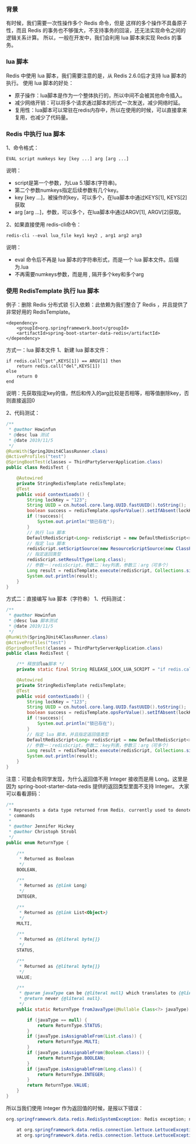 ### 背景
有时候，我们需要一次性操作多个 Redis 命令，但是 这样的多个操作不具备原子性，而且 Redis 的事务也不够强大，不支持事务的回滚，还无法实现命令之间的逻辑关系计算。
所以，一般在开发中，我们会利用 lua 脚本来实现 Redis 的事务。

### lua 脚本
Redis 中使用 lua 脚本，我们需要注意的是，从 Redis 2.6.0后才支持 lua 脚本的执行。
使用 lua 脚本的好处：
- 原子操作：lua脚本是作为一个整体执行的，所以中间不会被其他命令插入。
- 减少网络开销：可以将多个请求通过脚本的形式一次发送，减少网络时延。
- 复用性：lua脚本可以常驻在redis内存中，所以在使用的时候，可以直接拿来复用，也减少了代码量。

### Redis 中执行 lua 脚本
1、命令格式：
```
EVAL script numkeys key [key ...] arg [arg ...]
```
说明：
- script是第一个参数，为Lua 5.1脚本(字符串)。
- 第二个参数numkeys指定后续参数有几个key。
- key [key ...]，被操作的key，可以多个，在lua脚本中通过KEYS[1], KEYS[2]获取
- arg [arg ...]，参数，可以多个，在lua脚本中通过ARGV[1], ARGV[2]获取。

2、如果直接使用 redis-cli命令：
```
redis-cli --eval lua_file key1 key2 , arg1 arg2 arg3
```
说明：
- eval 命令后不再是 lua 脚本的字符串形式，而是一个 lua 脚本文件。后缀为.lua
- 不再需要numkeys参数，而是用 , 隔开多个key和多个arg

### 使用 RedisTemplate 执行 lua 脚本
例子：删除 Redis 分布式锁
引入依赖：此依赖为我们整合了 Redis ，并且提供了非常好用的 RedisTemplate。
```
<dependency>
    <groupId>org.springframework.boot</groupId>
    <artifactId>spring-boot-starter-data-redis</artifactId>
</dependency>
```
方式一：lua 脚本文件
1、新建 lua 脚本文件：
```
if redis.call("get",KEYS[1]) == ARGV[1] then
    return redis.call("del",KEYS[1])
else
    return 0
end
```
说明：先获取指定key的值，然后和传入的arg比较是否相等，相等值删除key，否则直接返回0

2、代码测试：
```java
/**
 * @author Howinfun
 * @desc lua 测试
 * @date 2019/11/5
 */
@RunWith(SpringJUnit4ClassRunner.class)
@ActiveProfiles("test")
@SpringBootTest(classes = ThirdPartyServerApplication.class)
public class RedisTest {

    @Autowired
    private StringRedisTemplate redisTemplate;
    @Test
    public void contextLoads() {
        String lockKey = "123";
        String UUID = cn.hutool.core.lang.UUID.fastUUID().toString();
        boolean success = redisTemplate.opsForValue().setIfAbsent(lockKey,UUID,3, TimeUnit.MINUTES);
        if (!success){
            System.out.println("锁已存在");
        }
        // 执行 lua 脚本
        DefaultRedisScript<Long> redisScript = new DefaultRedisScript<>();
        // 指定 lua 脚本
        redisScript.setScriptSource(new ResourceScriptSource(new ClassPathResource("redis/DelKey.lua")));
        // 指定返回类型
        redisScript.setResultType(Long.class);
        // 参数一：redisScript，参数二：key列表，参数三：arg（可多个）
        Long result = redisTemplate.execute(redisScript, Collections.singletonList(lockKey),UUID);
        System.out.println(result);
    }
}
```
方式二：直接编写 lua 脚本（字符串）
1、代码测试：
```java
/**
 * @author Howinfun
 * @desc lua 脚本测试
 * @date 2019/11/5
 */
@RunWith(SpringJUnit4ClassRunner.class)
@ActiveProfiles("test")
@SpringBootTest(classes = ThirdPartyServerApplication.class)
public class RedisTest {

    /** 释放锁lua脚本 */
    private static final String RELEASE_LOCK_LUA_SCRIPT = "if redis.call('get', KEYS[1]) == ARGV[1] then return redis.call('del', KEYS[1]) else return 0 end";

    @Autowired
    private StringRedisTemplate redisTemplate;
    @Test
    public void contextLoads() {
        String lockKey = "123";
        String UUID = cn.hutool.core.lang.UUID.fastUUID().toString();
        boolean success = redisTemplate.opsForValue().setIfAbsent(lockKey,UUID,3, TimeUnit.MINUTES);
        if (!success){
            System.out.println("锁已存在");
        }
        // 指定 lua 脚本，并且指定返回值类型
        DefaultRedisScript<Long> redisScript = new DefaultRedisScript<>(RELEASE_LOCK_LUA_SCRIPT,Long.class);
        // 参数一：redisScript，参数二：key列表，参数三：arg（可多个）
        Long result = redisTemplate.execute(redisScript, Collections.singletonList(lockKey),UUID);
        System.out.println(result);
    }
}
```
注意：可能会有同学发现，为什么返回值不用 Integer 接收而是用 Long。这里是因为 spring-boot-starter-data-redis 提供的返回类型里面不支持 Integer。
大家可以看看源码：
```java
/**
 * Represents a data type returned from Redis, currently used to denote the expected return type of Redis scripting
 * commands
 *
 * @author Jennifer Hickey
 * @author Christoph Strobl
 */
public enum ReturnType {

	/**
	 * Returned as Boolean
	 */
	BOOLEAN,

	/**
	 * Returned as {@link Long}
	 */
	INTEGER,

	/**
	 * Returned as {@link List<Object>}
	 */
	MULTI,

	/**
	 * Returned as {@literal byte[]}
	 */
	STATUS,

	/**
	 * Returned as {@literal byte[]}
	 */
	VALUE;

	/**
	 * @param javaType can be {@literal null} which translates to {@link ReturnType#STATUS}.
	 * @return never {@literal null}.
	 */
	public static ReturnType fromJavaType(@Nullable Class<?> javaType) {

		if (javaType == null) {
			return ReturnType.STATUS;
		}
		if (javaType.isAssignableFrom(List.class)) {
			return ReturnType.MULTI;
		}
		if (javaType.isAssignableFrom(Boolean.class)) {
			return ReturnType.BOOLEAN;
		}
		if (javaType.isAssignableFrom(Long.class)) {
			return ReturnType.INTEGER;
		}
		return ReturnType.VALUE;
	}
}
```
所以当我们使用 Integer 作为返回值的时候，是报以下错误：
```java
org.springframework.data.redis.RedisSystemException: Redis exception; nested exception is io.lettuce.core.RedisException: java.lang.IllegalStateException

	at org.springframework.data.redis.connection.lettuce.LettuceExceptionConverter.convert(LettuceExceptionConverter.java:74)
	at org.springframework.data.redis.connection.lettuce.LettuceExceptionConverter.convert(LettuceExceptionConverter.java:41)
```
